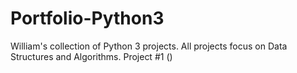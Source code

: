 # Portfolio-Python3
William's collection of Python 3 projects. All projects focus on Data Structures and Algorithms.
Project #1 ()
